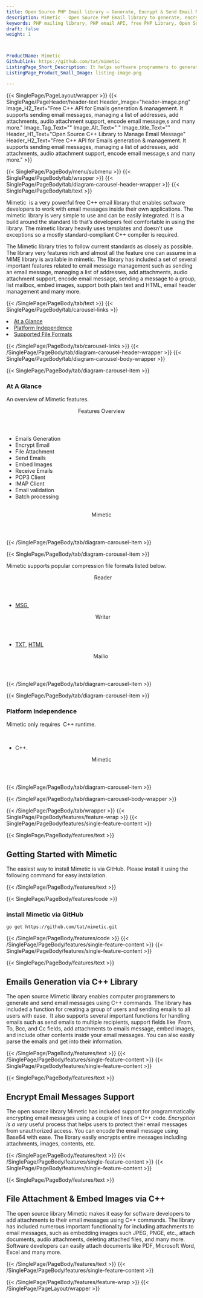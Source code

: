 ```yaml
---
title: Open Source PHP Email library – Generate, Encrypt & Send Email Message
description: Mimetic - Open Source PHP Email library to generate, encrypt or send plain text & HTML, emails. Managing a list of addresses, Attach Files or embed images & more.
keywords: PHP mailing library, PHP email API, free PHP Library, Open Source email Library, PHP PST programming, PHP EML, java Outlook MSG, Add Attachments to Email, PHP eml library, create  MSG email, Extract email messages, PHP outlook, PHP PST development, Conversion b/t MimeMessage, Conversion b/t EML and Outlook MSG
draft: false
weight: 1



ProductName: Mimetic
Githublink: https://github.com/tat/mimetic
ListingPage_Short_Description: It helps software programmers to generate, encrypt or send plain text & HTML emails. managing a list of addresses, attach Files or embed images & more.
ListingPage_Product_Small_Image: listing-image.png 

---
```


{{< SinglePage/PageLayout/wrapper >}}
{{< SinglePage/PageHeader/header-text
Header_Image="header-image.png"
Image_H2_Text="Free C++ API for Emails generation & management. It supports sending email messages, managing a list of addresses, add attachments, audio attachment support, encode email message,s and many more."
Image_Tag_Text=""
Image_Alt_Text=" "
Image_title_Text=""
Header_H1_Text="Open Source C++ Library to Manage Email Message"
Header_H2_Text="Free C++ API for Emails generation & management. It supports sending email messages, managing a list of addresses, add attachments, audio attachment support, encode email message,s and many more." >}}

{{< SinglePage/PageBody/menu/submenu >}}
{{< SinglePage/PageBody/tab/wrapper >}}
{{< SinglePage/PageBody/tab/diagram-carousel-header-wrapper >}}
{{< SinglePage/PageBody/tab/text >}}



<p>Mimetic  is a very powerful free C++ email library that enables software developers to work with email messages inside their own applications. The mimetic library is very simple to use and can be easily integrated. It is a build around the standard lib that’s developers feel comfortable in using the library. The mimetic library heavily uses templates and doesn't use exceptions so a mostly standard-compliant C++ compiler is required.</p>
<p>The Mimetic library tries to follow current standards as closely as possible. The library very features rich and almost all the feature one can assume in a MIME library is available in mimetic. The library has included a set of several important features related to email message management such as sending an email message, managing a list of addresses, add attachments, audio attachment support, encode email message, sending a message to a group, list mailbox, embed images, support both plain text and HTML, email header management and many more.</p>

{{< /SinglePage/PageBody/tab/text >}}
{{< SinglePage/PageBody/tab/carousel-links >}}

<li data-target="#diagramcarousel" data-slide-to="0"><a href="#">At a Glance</a></li>
<li data-target="#diagramcarousel" data-slide-to="2"><a href="#">Platform Independence</a></li>
<li data-target="#diagramcarousel" data-slide-to="1"><a class="activetab" href="#">Supported File Formats</a></li>


{{< /SinglePage/PageBody/tab/carousel-links >}}
{{< /SinglePage/PageBody/tab/diagram-carousel-header-wrapper >}}
{{< SinglePage/PageBody/tab/diagram-carousel-body-wrapper >}}

{{< SinglePage/PageBody/tab/diagram-carousel-item >}}
<h3>At A Glance</h3>
<p>An overview of Mimetic features.</p>
<div class="diagram1 d1-poi">
<div class="d1-row">
<div class="d1-col d1-right"><header>Features Overview</header>
<ul>
<li>Emails Generation</li>
<li>Encrypt Email</li>
<li>File Attachment</li>
<li>Send Emails</li>
<li>Embed Images</li>
<li>Receive Emails</li>
<li>POP3 Client</li>
<li>IMAP Client</li>
<li>Email validation</li>
<li>Batch processing</li>
</ul>
</div>
<!--/left -->
<div class="d1-col d1-right"> </div>
</div>
<div class="d1-logo" style="border: none;"><!--<img src="/templates/fileformat/images/product-logos/compression/net/sharpcompress-header.png" alt="Compression APIs for .NET" />--><header>Mimetic</header><footer><small></small></footer></div>
<!--/logo--></div>
<!--/diagram1-->
{{< /SinglePage/PageBody/tab/diagram-carousel-item >}}

{{< SinglePage/PageBody/tab/diagram-carousel-item >}}
<p>Mimetic supports popular compression file formats listed below.</p>
<div class="diagram1 d2  d1-poi">
<div class="d1-row">
<div class="d1-col d1-left"><header><i class="fa fa-arrows-v "> </i> Reader</header>
<ul>
<li><a href="https://docs.fileformat.com/email/msg/">MSG </a></li>
</ul>
</div>
<!--/left-->
<div class="d1-col d1-right"><header><i class="fa  fa-long-arrow-down"> </i> Writer</header>
<ul>
<li><a href="https://docs.fileformat.com/word-processing/txt/">TXT</a>, <a href="https://docs.fileformat.com/web/html/">HTML</a></li>
</ul>
</div>
<!--/right--></div>
<!--/row-->
<div class="d1-logo" style="border: none;"><!--<img src="/templates/fileformat/images/product-logos/compression/net/sharpcompress-header.png" alt="Compression APIs for .NET" />--><header>Mailio </header><footer><small></small></footer></div>
<!--/logo--></div>
<!--/diagram2-->
{{< /SinglePage/PageBody/tab/diagram-carousel-item >}}

{{< SinglePage/PageBody/tab/diagram-carousel-item >}}
<h3>Platform Independence</h3>
<p>Mimetic only requires  C++ runtime.</p>
<div class="diagram1 d1-poi">
<div class="d1-row">
<div class="d1-col d1-left"> </div>
<div class="d1-col d1-right"><!--<header><i class="fa fa-cubes">` </i></header-->
<ul>
<li>C++.</li>
</ul>
</div>
<!--/left
    <div class="d1-col d1-right">&nbsp;</div>--> <!--/right--></div>
<!--/row-->
<div class="d1-logo" style="border: none;"><!--<img src="/templates/fileformat/images/product-logos/compression/net/sharpcompress-header.png" alt="Compression APIs for .NET" />--><header>Mimetic</header><footer><small></small></footer></div>
<!--/logo--></div>
<!--/diagram2 -->
{{< /SinglePage/PageBody/tab/diagram-carousel-item >}}

{{< /SinglePage/PageBody/tab/diagram-carousel-body-wrapper >}}

{{< /SinglePage/PageBody/tab/wrapper >}}
{{< SinglePage/PageBody/features/feature-wrap >}}
{{< SinglePage/PageBody/features/single-feature-content >}}

{{< SinglePage/PageBody/features/text >}}
<h2 class="h2title">Getting Started with Mimetic</h2>
<p>The easiest way to install Mimetic is via GitHub. Please install it using the following command for easy installation.</p>
{{< /SinglePage/PageBody/features/text >}}

{{< SinglePage/PageBody/features/code >}}
<h3>install Mimetic via GitHub</h3>
<pre><code class="html">go get https://github.com/tat/mimetic.git</code></pre>

{{< /SinglePage/PageBody/features/code >}}
{{< /SinglePage/PageBody/features/single-feature-content >}}
{{< SinglePage/PageBody/features/single-feature-content >}}

{{< SinglePage/PageBody/features/text >}}
<h2 class="h2title">Emails Generation via C++ Library</h2>
<p>The open source Mimetic library enables computer programmers to generate and send email messages using C++ commands. The library has included a function for creating a group of users and sending emails to all users with ease.  It also supports several important functions for handling emails such as send emails to multiple recipients, support fields like  From, To, Bcc, and Cc fields, add attachments to emails message, embed images, and include other contents inside your email messages. You can also easily parse the emails and get into their information.</p>

{{< /SinglePage/PageBody/features/text >}}
{{< /SinglePage/PageBody/features/single-feature-content >}}
{{< SinglePage/PageBody/features/single-feature-content >}}

{{< SinglePage/PageBody/features/text >}}
<h2 class="h2title">Encrypt Email Messages Support</h2>
<p>The open source library Mimetic has included support for programmatically encrypting email messages using a couple of lines of C++ code.<em> Encryption is a ve</em>r<em>y</em> useful process<em> </em>that helps users to protect their email messages from unauthorized access. You can encode the email message using Base64 with ease. The library easily encrypts entire messages including attachments, images, contents, etc.</p>

{{< /SinglePage/PageBody/features/text >}}
{{< /SinglePage/PageBody/features/single-feature-content >}}
{{< SinglePage/PageBody/features/single-feature-content >}}

{{< SinglePage/PageBody/features/text >}}
<h2 class="h2title">File Attachment & Embed Images via C++</h2>
<p>The open source library Mimetic makes it easy for software developers to add attachments to their email messages using C++ commands. The library has included numerous important functionality for including attachments to email messages, such as embedding images such JPEG, PNGE, etc., attach documents, audio attachments, deleting attached files, and many more. Software developers can easily attach documents like PDF, Microsoft Word, Excel and many more.</p>

{{< /SinglePage/PageBody/features/text >}}
{{< /SinglePage/PageBody/features/single-feature-content >}}

{{< /SinglePage/PageBody/features/feature-wrap >}}
{{< /SinglePage/PageLayout/wrapper >}}